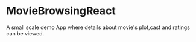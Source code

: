 # MovieBrowsingReact
A small scale demo App where details about movie's plot,cast and ratings can be viewed.
